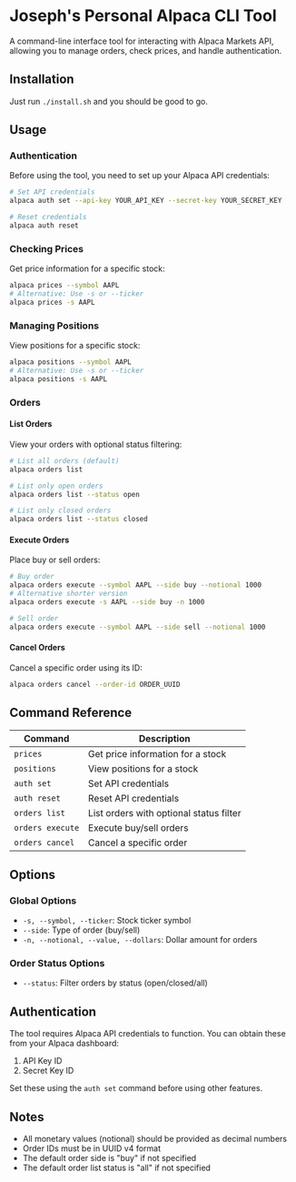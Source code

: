 # Joseph's Personal Alpaca CLI Tool

A command-line interface tool for interacting with Alpaca Markets API, allowing you to manage orders, check prices, and handle authentication.

## Installation

Just run `./install.sh` and you should be good to go.

## Usage

### Authentication

Before using the tool, you need to set up your Alpaca API credentials:

```bash
# Set API credentials
alpaca auth set --api-key YOUR_API_KEY --secret-key YOUR_SECRET_KEY

# Reset credentials
alpaca auth reset
```

### Checking Prices

Get price information for a specific stock:

```bash
alpaca prices --symbol AAPL
# Alternative: Use -s or --ticker
alpaca prices -s AAPL
```

### Managing Positions

View positions for a specific stock:

```bash
alpaca positions --symbol AAPL
# Alternative: Use -s or --ticker
alpaca positions -s AAPL
```

### Orders

#### List Orders

View your orders with optional status filtering:

```bash
# List all orders (default)
alpaca orders list

# List only open orders
alpaca orders list --status open

# List only closed orders
alpaca orders list --status closed
```

#### Execute Orders

Place buy or sell orders:

```bash
# Buy order
alpaca orders execute --symbol AAPL --side buy --notional 1000
# Alternative shorter version
alpaca orders execute -s AAPL --side buy -n 1000

# Sell order
alpaca orders execute --symbol AAPL --side sell --notional 1000
```

#### Cancel Orders

Cancel a specific order using its ID:

```bash
alpaca orders cancel --order-id ORDER_UUID
```

## Command Reference

| Command | Description |
|---------|-------------|
| `prices` | Get price information for a stock |
| `positions` | View positions for a stock |
| `auth set` | Set API credentials |
| `auth reset` | Reset API credentials |
| `orders list` | List orders with optional status filter |
| `orders execute` | Execute buy/sell orders |
| `orders cancel` | Cancel a specific order |

## Options

### Global Options

- `-s, --symbol, --ticker`: Stock ticker symbol
- `--side`: Type of order (buy/sell)
- `-n, --notional, --value, --dollars`: Dollar amount for orders

### Order Status Options

- `--status`: Filter orders by status (open/closed/all)

## Authentication

The tool requires Alpaca API credentials to function. You can obtain these from your Alpaca dashboard:
1. API Key ID
2. Secret Key ID

Set these using the `auth set` command before using other features.

## Notes

- All monetary values (notional) should be provided as decimal numbers
- Order IDs must be in UUID v4 format
- The default order side is "buy" if not specified
- The default order list status is "all" if not specified
